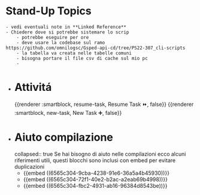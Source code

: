 # Stand-Up Topics
	- vedi eventuali note in **Linked Reference**
	- Chiedere dove si potrebbe sistemare lo scrip
		- potrebbe eseguire per ore
		- deve usare la codebase sul ramo  https://github.com/omnilogsc/Gsped-api-cd/tree/PS22-307_cli-scripts
		- la tabella va creata nelle tabelle comuni
		- bisogna portare il file csv di cache sul mio pc
		-
- # Attivitá
  {{renderer :smartblock, resume-task, Resume Task ⏩️, false}} {{renderer :smartblock, new-task, New Task ➕, false}}
- # Aiuto compilazione
  collapsed:: true
  Se hai bisogno di aiuto nelle compilazioni ecco alcuni riferimenti utili, questi blocchi sono inclusi con embed per evitare duplicazioni
	- {{embed ((6565c304-9cba-4238-91e6-36a5a4b45930))}}
	- {{embed ((6565c304-72f1-40e2-b2ac-a2eab69b4998))}}
	- {{embed ((6565c304-fbc2-4931-ab16-96384d8543be))}}